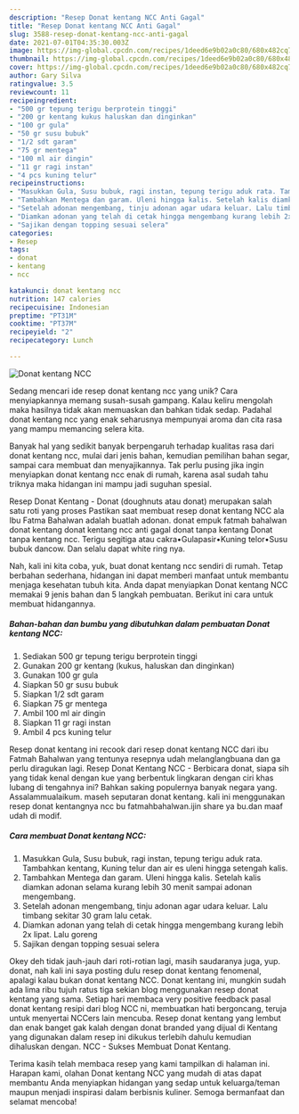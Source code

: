 ```yaml
---
description: "Resep Donat kentang NCC Anti Gagal"
title: "Resep Donat kentang NCC Anti Gagal"
slug: 3588-resep-donat-kentang-ncc-anti-gagal
date: 2021-07-01T04:35:30.003Z
image: https://img-global.cpcdn.com/recipes/1deed6e9b02a0c80/680x482cq70/donat-kentang-ncc-foto-resep-utama.jpg
thumbnail: https://img-global.cpcdn.com/recipes/1deed6e9b02a0c80/680x482cq70/donat-kentang-ncc-foto-resep-utama.jpg
cover: https://img-global.cpcdn.com/recipes/1deed6e9b02a0c80/680x482cq70/donat-kentang-ncc-foto-resep-utama.jpg
author: Gary Silva
ratingvalue: 3.5
reviewcount: 11
recipeingredient:
- "500 gr tepung terigu berprotein tinggi"
- "200 gr kentang kukus haluskan dan dinginkan"
- "100 gr gula"
- "50 gr susu bubuk"
- "1/2 sdt garam"
- "75 gr mentega"
- "100 ml air dingin"
- "11 gr ragi instan"
- "4 pcs kuning telur"
recipeinstructions:
- "Masukkan Gula, Susu bubuk, ragi instan, tepung terigu aduk rata. Tambahkan kentang, Kuning telur dan air es uleni hingga setengah kalis."
- "Tambahkan Mentega dan garam. Uleni hingga kalis. Setelah kalis diamkan adonan selama kurang lebih 30 menit sampai adonan mengembang."
- "Setelah adonan mengembang, tinju adonan agar udara keluar. Lalu timbang sekitar 30 gram lalu cetak."
- "Diamkan adonan yang telah di cetak hingga mengembang kurang lebih 2x lipat. Lalu goreng"
- "Sajikan dengan topping sesuai selera"
categories:
- Resep
tags:
- donat
- kentang
- ncc

katakunci: donat kentang ncc 
nutrition: 147 calories
recipecuisine: Indonesian
preptime: "PT31M"
cooktime: "PT37M"
recipeyield: "2"
recipecategory: Lunch

---
```



![Donat kentang NCC](https://img-global.cpcdn.com/recipes/1deed6e9b02a0c80/680x482cq70/donat-kentang-ncc-foto-resep-utama.jpg)

Sedang mencari ide resep donat kentang ncc yang unik? Cara menyiapkannya memang susah-susah gampang. Kalau keliru mengolah maka hasilnya tidak akan memuaskan dan bahkan tidak sedap. Padahal donat kentang ncc yang enak seharusnya mempunyai aroma dan cita rasa yang mampu memancing selera kita.

Banyak hal yang sedikit banyak berpengaruh terhadap kualitas rasa dari donat kentang ncc, mulai dari jenis bahan, kemudian pemilihan bahan segar, sampai cara membuat dan menyajikannya. Tak perlu pusing jika ingin menyiapkan donat kentang ncc enak di rumah, karena asal sudah tahu triknya maka hidangan ini mampu jadi suguhan spesial.

Resep Donat Kentang - Donat (doughnuts atau donat) merupakan salah satu roti yang proses Pastikan saat membuat resep donat kentang NCC ala Ibu Fatma Bahalwan adalah buatlah adonan. donat empuk fatmah bahalwan donat kentang donat kentang ncc anti gagal donat tanpa kentang Donat tanpa kentang ncc. Terigu segitiga atau cakra•Gulapasir•Kuning telor•Susu bubuk dancow. Dan selalu dapat white ring nya.


Nah, kali ini kita coba, yuk, buat donat kentang ncc sendiri di rumah. Tetap berbahan sederhana, hidangan ini dapat memberi manfaat untuk membantu menjaga kesehatan tubuh kita. Anda dapat menyiapkan Donat kentang NCC memakai 9 jenis bahan dan 5 langkah pembuatan. Berikut ini cara untuk membuat hidangannya.

<!--inarticleads1-->

##### Bahan-bahan dan bumbu yang dibutuhkan dalam pembuatan Donat kentang NCC:

1. Sediakan 500 gr tepung terigu berprotein tinggi
1. Gunakan 200 gr kentang (kukus, haluskan dan dinginkan)
1. Gunakan 100 gr gula
1. Siapkan 50 gr susu bubuk
1. Siapkan 1/2 sdt garam
1. Siapkan 75 gr mentega
1. Ambil 100 ml air dingin
1. Siapkan 11 gr ragi instan
1. Ambil 4 pcs kuning telur


Resep donat kentang ini recook dari resep donat kentang NCC dari ibu Fatmah Bahalwan yang tentunya resepnya udah melanglangbuana dan ga perlu diragukan lagi. Resep Donat Kentang NCC - Berbicara donat, siapa sih yang tidak kenal dengan kue yang berbentuk lingkaran dengan ciri khas lubang di tengahnya ini? Bahkan saking populernya banyak negara yang. Assalammualaikum. maseh seputaran donat kentang. kali ini menggunakan resep donat kentangnya ncc bu fatmahbahalwan.ijin share ya bu.dan maaf udah di modif. 

<!--inarticleads2-->

##### Cara membuat Donat kentang NCC:

1. Masukkan Gula, Susu bubuk, ragi instan, tepung terigu aduk rata. Tambahkan kentang, Kuning telur dan air es uleni hingga setengah kalis.
1. Tambahkan Mentega dan garam. Uleni hingga kalis. Setelah kalis diamkan adonan selama kurang lebih 30 menit sampai adonan mengembang.
1. Setelah adonan mengembang, tinju adonan agar udara keluar. Lalu timbang sekitar 30 gram lalu cetak.
1. Diamkan adonan yang telah di cetak hingga mengembang kurang lebih 2x lipat. Lalu goreng
1. Sajikan dengan topping sesuai selera


Okey deh tidak jauh-jauh dari roti-rotian lagi, masih saudaranya juga, yup. donat, nah kali ini saya posting dulu resep donat kentang fenomenal, apalagi kalau bukan donat kentang NCC. Donat kentang ini, mungkin sudah ada lima ribu tujuh ratus tiga sekian blog menggunakan resep donat kentang yang sama. Setiap hari membaca very positive feedback pasal donat kentang resipi dari blog NCC ni, membuatkan hati bergoncang, teruja untuk menyertai NCCers lain mencuba. Resep donat kentang yang lembut dan enak banget gak kalah dengan donat branded yang dijual di Kentang yang digunakan dalam resep ini dikukus terlebih dahulu kemudian dihaluskan dengan. NCC - Sukses Membuat Donat Kentang. 

Terima kasih telah membaca resep yang kami tampilkan di halaman ini. Harapan kami, olahan Donat kentang NCC yang mudah di atas dapat membantu Anda menyiapkan hidangan yang sedap untuk keluarga/teman maupun menjadi inspirasi dalam berbisnis kuliner. Semoga bermanfaat dan selamat mencoba!
